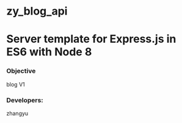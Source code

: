 # zy_blog_api


# Server template for Express.js in ES6 with Node 8

### Objective
blog V1

### Developers:
zhangyu
